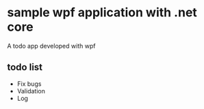 # sample wpf application with .net core
A todo app developed with  wpf 

## todo list
- Fix bugs
- Validation
- Log
